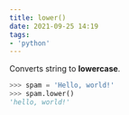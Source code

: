 ```yaml
---
title: lower()
date: 2021-09-25 14:19
tags:
- 'python'
---
```


Converts string to **lowercase**.

```python
>>> spam = 'Hello, world!'
>>> spam.lower()
'hello, world!'
```
